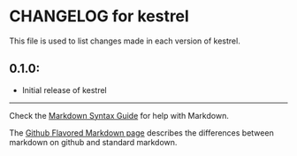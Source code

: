 # CHANGELOG for kestrel

This file is used to list changes made in each version of kestrel.

## 0.1.0:

* Initial release of kestrel

- - - 
Check the [Markdown Syntax Guide](http://daringfireball.net/projects/markdown/syntax) for help with Markdown.

The [Github Flavored Markdown page](http://github.github.com/github-flavored-markdown/) describes the differences between markdown on github and standard markdown.
